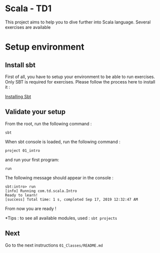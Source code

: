 # Scala - TD1

This project aims to help you to dive further into Scala language. Several exercises are available

# Setup environment

## Install sbt
First of all, you have to setup your environment to be able to run exercises.
Only SBT is required for exercises. Please follow the process here to install it : 

[Installing Sbt](https://www.scala-sbt.org/1.x/docs/Setup.html)


## Validate your setup

From the root, run the following command : 

    sbt

When sbt console is loaded, run the following command : 

    project 01_intro

and run your first program: 

    run
    
The following message should appear in the console : 

    sbt:intro> run
    [info] Running com.td.scala.Intro
    Ready to learn!
    [success] Total time: 1 s, completed Sep 17, 2019 12:32:47 AM
    
From now you are ready !

*Tips : to see all available modules, used : `sbt projects` 

## Next
Go to the next instructions `01_Classes/README.md`
